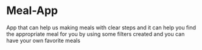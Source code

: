 # Meal-App
App that can help us making meals with clear steps and it can help you find the appropriate meal for you by using some filters created and you can have your own favorite meals 
